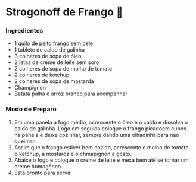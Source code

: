 # Strogonoff de Frango 🐔
### Ingredientes
- 1 quilo de peito frango sem pele
- 1 tablete de caldo de galinha
- 3 colheres de sopa de óleo
- 2 latas de creme de leite sem soro
- 2 colheres de sopa de molho de tomate
- 2 colheres de ketchup
- 2 colheres de sopa de mostarda 
- Champignon
- Batata palha e arroz branco para acompanhar

### Modo de Preparo
1. Em uma panela a fogo médio, acrescente o óleo e o caldo e dissolva o caldo de galinha. Logo em seguida coloque o frango picadoem cubos na panela e deixe cozinhar, sempre dando uma olhadinha para não queimar.
2. Assim que o frango estiver bem cozido, acrescente o molho de tomate, o ketchup, a mostarda e o chmapignon a gosto.
3. Abaixe o fogo e coloque o creme de leite e mexa bem até se tornar um creme homogêneo.
4. Está pronto para servir. 
